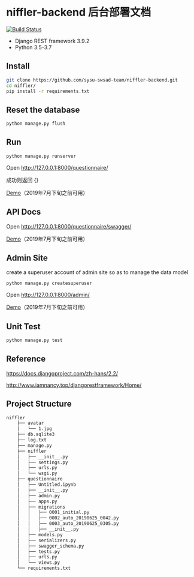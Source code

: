 # niffler-backend 后台部署文档

[![Build Status](https://travis-ci.org/sysu-swsad-team/niffler-backend.svg?branch=master)](https://travis-ci.org/sysu-swsad-team/niffler-backend)

- Django REST framework 3.9.2
- Python 3.5-3.7

## Install

```bash
git clone https://github.com/sysu-swsad-team/niffler-backend.git
cd niffler/
pip install -r requirements.txt
```

## Reset the database

```bash
python manage.py flush
```

## Run

```bash
python manage.py runserver
```
Open http://127.0.0.1:8000/questionnaire/

成功则返回 {}

[Demo](http://129.204.53.183:8000/questionnaire/)（2019年7月下旬之前可用）

## API Docs

Open http://127.0.0.1:8000/questionnaire/swagger/

[Demo](http://129.204.53.183:8000/questionnaire/swagger/)（2019年7月下旬之前可用）

## Admin Site

create a superuser account of admin site so as to manage the data model 

```bash
python manage.py createsuperuser 
```

Open http://127.0.0.1:8000/admin/

[Demo](http://129.204.53.183:8000/questionnaire/admin/)（2019年7月下旬之前可用）

## Unit Test

```bash
python manage.py test
```

## Reference

https://docs.djangoproject.com/zh-hans/2.2/

http://www.iamnancy.top/djangorestframework/Home/

## Project Structure

```bash
niffler
    ├── avatar
    │   └── 1.jpg
    ├── db.sqlite3
    ├── log.txt
    ├── manage.py
    ├── niffler
    │   ├── __init__.py
    │   ├── settings.py
    │   ├── urls.py
    │   └── wsgi.py
    ├── questionnaire
    │   ├── Untitled.ipynb
    │   ├── __init__.py
    │   ├── admin.py
    │   ├── apps.py
    │   ├── migrations
    │   │   ├── 0001_initial.py
    │   │   ├── 0002_auto_20190625_0042.py
    │   │   ├── 0003_auto_20190625_0305.py
    │   │   ├── __init__.py
    │   ├── models.py
    │   ├── serializers.py
    │   ├── swagger_schema.py
    │   ├── tests.py
    │   ├── urls.py
    │   └── views.py
    └── requirements.txt
```

